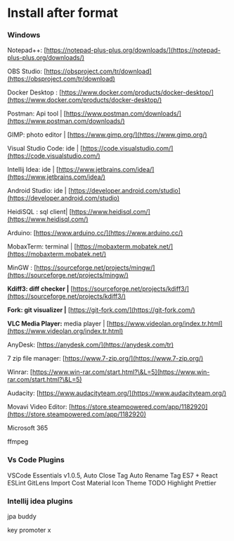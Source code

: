 # Install after format

### Windows

Notepad++: [https://notepad-plus-plus.org/downloads/](https://notepad-plus-plus.org/downloads/)

OBS Studio: [https://obsproject.com/tr/download](https://obsproject.com/tr/download)

Docker Desktop : [https://www.docker.com/products/docker-desktop/](https://www.docker.com/products/docker-desktop/)

Postman: Api tool | [https://www.postman.com/downloads/](https://www.postman.com/downloads/)

GIMP: photo editor | [https://www.gimp.org/](https://www.gimp.org/)

Visual Studio Code: ide | [https://code.visualstudio.com/](https://code.visualstudio.com/)

Intellij Idea: ide | [https://www.jetbrains.com/idea/](https://www.jetbrains.com/idea/)

Android Studio: ide | [https://developer.android.com/studio](https://developer.android.com/studio)

HeidiSQL : sql client| [https://www.heidisql.com/](https://www.heidisql.com/)

Arduino: [https://www.arduino.cc/](https://www.arduino.cc/)

MobaxTerm:  terminal | [https://mobaxterm.mobatek.net/](https://mobaxterm.mobatek.net/)

MinGW : [https://sourceforge.net/projects/mingw/](https://sourceforge.net/projects/mingw/)

**Kdiff3: diff checker |** [https://sourceforge.net/projects/kdiff3/](https://sourceforge.net/projects/kdiff3/)

**Fork: git visualizer |** [https://git-fork.com/](https://git-fork.com/)

**VLC Media Player:** media player | [https://www.videolan.org/index.tr.html](https://www.videolan.org/index.tr.html)

AnyDesk: [https://anydesk.com/](https://anydesk.com/tr)

7 zip file manager: [https://www.7-zip.org/](https://www.7-zip.org/)

Winrar: [https://www.win-rar.com/start.html?\&L=5](https://www.win-rar.com/start.html?\&L=5)

Audacity: [https://www.audacityteam.org/](https://www.audacityteam.org/)

Movavi Video Editor: [https://store.steampowered.com/app/1182920](https://store.steampowered.com/app/1182920)

Microsoft 365

ffmpeg



### Vs Code Plugins

VSCode Essentials v1.0.5, Auto Close Tag Auto Rename Tag ES7 + React ESLint GitLens Import Cost Material Icon Theme TODO Highlight Prettier

### Intellij idea plugins

jpa buddy

key promoter x













